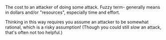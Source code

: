 The cost to an attacker of doing some attack. Fuzzy term- generally means in dollars and/or "resources", especially time and effort.

Thinking in this way requires you assume an attacker to be somewhat rational, which is a risky assumption! (Though you could still *slow* an attack, that's often not too helpful.)